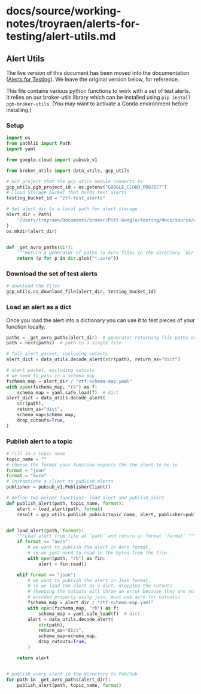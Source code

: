 # docs/source/working-notes/troyraen/alerts-for-testing/alert-utils.md

## Alert Utils

The live version of this document has been moved into the documentation ([Alerts for Testing](docs/source/broker/alerts-for-testing.rst)).
We leave the original version below, for reference.

This file contains various python functions to work with a set of test alerts.
It relies on our broker-utils library which can be installed using `pip install pgb-broker-utils`.
(You may want to activate a Conda environment before installing.)

### Setup

```python
import os
from pathlib import Path
import yaml

from google.cloud import pubsub_v1

from broker_utils import data_utils, gcp_utils

# GCP project that the gcp_utils module connects to
gcp_utils.pgb_project_id = os.getenv("GOOGLE_CLOUD_PROJECT")
# Cloud Storage bucket that holds test alerts
testing_bucket_id = "ztf-test_alerts"

# Set alert_dir to a local path for alert storage
alert_dir = Path(
    "/Users/troyraen/Documents/broker/Pitt-Google/testing/docs/source/working-notes/troyraen/alerts-for-testing"
)
os.mkdir(alert_dir)


def _get_avro_paths(dir):
    """Return a generator of paths to Avro files in the directory `dir`."""
    return (p for p in dir.glob("*.avro"))
```

### Download the set of test alerts

```python
# download the files
gcp_utils.cs_download_file(alert_dir, testing_bucket_id)
```

### Load an alert as a dict

Once you load the alert into a dictionary you can use it to test pieces of your function locally.

```python
paths = _get_avro_paths(alert_dir)  # generator returning file paths one at a time
path = next(paths)  # path to a single file

# full alert packet, including cutouts
alert_dict = data_utils.decode_alert(str(path), return_as="dict")

# alert packet, excluding cutouts
# we need to pass in a schema map
fschema_map = alert_dir / "ztf-schema-map.yaml"
with open(fschema_map, "rb") as f:
    schema_map = yaml.safe_load(f)  # dict
alert_dict = data_utils.decode_alert(
    str(path),
    return_as="dict",
    schema_map=schema_map,
    drop_cutouts=True,
)
```

### Publish alert to a topic

```python
# fill in a topic name
topic_name = ""
# choose the format your function expects the the alert to be in
format = "json"
format = "avro"
# instantiate a client to publish alerts
publisher = pubsub_v1.PublisherClient()

# define two helper functions: load_alert and publish_alert
def publish_alert(path, topic_name, format):
    alert = load_alert(path, format)
    result = gcp_utils.publish_pubsub(topic_name, alert, publisher=publisher)


def load_alert(path, format):
    """Load alert from file at `path` and return in format `format`."""
    if format == "avro":
        # we want to publish the alert in Avro format,
        # so we just need to read in the bytes from the file
        with open(path, "rb") as fin:
            alert = fin.read()

    elif format == "json":
        # we want to publish the alert in Json format,
        # so we load the alert as a dict, dropping the cutouts
        # (keeping the cutouts will throw an error because they are not
        # encoded properly using json. must use avro for cutouts)
        fschema_map = alert_dir / "ztf-schema-map.yaml"
        with open(fschema_map, "rb") as f:
            schema_map = yaml.safe_load(f)  # dict
        alert = data_utils.decode_alert(
            str(path),
            return_as="dict",
            schema_map=schema_map,
            drop_cutouts=True,
        )

    return alert


# publish every alert in the directory to Pub/Sub
for path in _get_avro_paths(alert_dir):
    publish_alert(path, topic_name, format)
```
